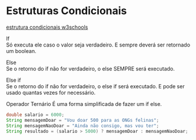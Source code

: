 # Estruturas Condicionais

[estrutura condicionais w3schools](https://www.w3schools.com/java/java_conditions.asp)

If  
Só executa ele caso o valor seja verdadeiro. E sempre deverá ser retornado um boolean.

Else  
Se o retorno do if não for verdadeiro, o else SEMPRE será executado.

Else if  
Se o retorno do if não for verdadeiro, o else if será executado. E pode ser usado quantas vezes for necessário.

Operador Ternário
É uma forma simplificada de fazer um if else.

```java
double salario = 6000;
String mensagemDoar = "Vou doar 500 para as ONGs felinas";
String mensagemNaoDoar = "Ainda não consigo, mas vou ter";
String resultado = (salario > 5000) ? mensagemDoar : mensagemNaoDoar;
```
